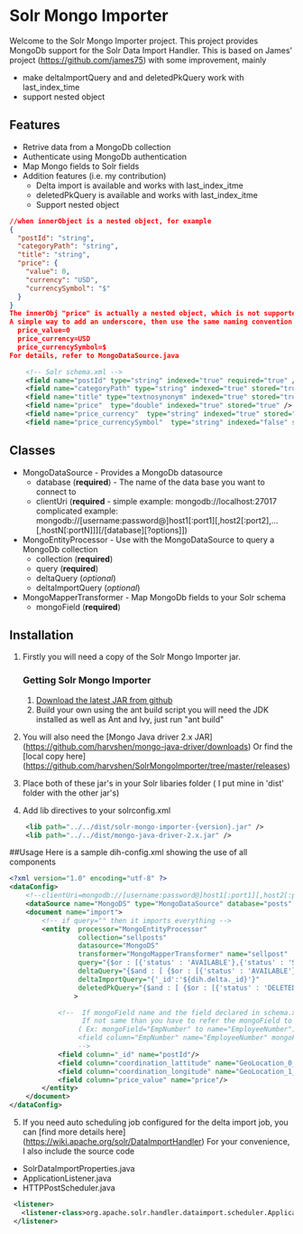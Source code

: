 # Solr Mongo Importer
Welcome to the Solr Mongo Importer project. This project provides MongoDb support for the Solr Data Import Handler.
This is based on James' project (https://github.com/james75) with some improvement, mainly 
* make deltaImportQuery and and deletedPkQuery work with last_index_time
* support nested object

## Features
* Retrive data from a MongoDb collection
* Authenticate using MongoDb authentication
* Map Mongo fields to Solr fields
* Addition features (i.e. my contribution)
    * Delta import is available and works with last_index_itme
    * deletedPkQuery is available and works with last_index_itme
    * Support nested object
```json
//when innerObject is a nested object, for example
{
  "postId": "string",
  "categoryPath": "string",
  "title": "string",
  "price": {
    "value": 0,
    "currency": "USD",
    "currencySymbol": "$"
  }
}
The innerObj "price" is actually a nested object, which is not supported by Solr directly. We need to flatten it to key/value pair.
A simple way to add an underscore, then use the same naming convention in Solr's schema file, so the above structure will become
  price_value=0
  price_currency=USD
  price_currencySymbol=$
For details, refer to MongoDataSource.java
```
```xml
    <!-- Solr schema.xml -->
	<field name="postId" type="string" indexed="true" required="true" />
	<field name="categoryPath" type="string" indexed="true" stored="true"/>
    <field name="title" type="textnosynonym" indexed="true" stored="true" />
    <field name="price"  type="double" indexed="true" stored="true" />
    <field name="price_currency"  type="string" indexed="true" stored="true" />
    <field name="price_currencySymbol"  type="string" indexed="false" stored="true" />
```
## Classes

* MongoDataSource - Provides a MongoDb datasource
    * database  (**required**) - The name of the data base you want to connect to
    * clientUri (**required** - simple example: mongodb://localhost:27017  complicated example: mongodb://[username:password@]host1[:port1][,host2[:port2],...[,hostN[:portN]]][/[database][?options]])
* MongoEntityProcessor - Use with the MongoDataSource to query a MongoDb collection
    * collection (**required**)
    * query (**required**)
    * deltaQuery (*optional*)
    * deltaImportQuery (*optional*)
* MongoMapperTransformer - Map MongoDb fields to your Solr schema
    * mongoField (**required**)

## Installation
1. Firstly you will need a copy of the Solr Mongo Importer jar.
    ### Getting Solr Mongo Importer
    1. [Download the latest JAR from github](https://github.com/harvshen/SolrMongoImporter/tree/master/releases)
    2. Build your own using the ant build script you will need the JDK installed as well as Ant and Ivy, just run "ant build"
2. You will also need the [Mongo Java driver 2.x JAR]   (https://github.com/harvshen/mongo-java-driver/downloads)
   Or find the [local copy here] (https://github.com/harvshen/SolrMongoImporter/tree/master/releases)

3. Place both of these jar's in your Solr libaries folder ( I put mine in 'dist' folder with the other jar's)
4. Add lib directives to your solrconfig.xml

```xml
    <lib path="../../dist/solr-mongo-importer-{version}.jar" />
    <lib path="../../dist/mongo-java-driver-2.x.jar" />
```

##Usage
Here is a sample dih-config.xml showing the use of all components
```xml
<?xml version="1.0" encoding="utf-8" ?>
<dataConfig>
    <!--clientUri=mongodb://[username:password@]host1[:port1][,host2[:port2],...[,hostN[:portN]]][/[database][?options]] -->
    <dataSource name="MongoDS" type="MongoDataSource" database="posts" clientUri="mongodb://localhost:27017"/>
    <document name="import">
        <!-- if query="" then it imports everything -->
        <entity  processor="MongoEntityProcessor"
                 collection="sellposts"
                 datasource="MongoDS"
                 transformer="MongoMapperTransformer" name="sellpost"
                 query="{$or : [{'status' : 'AVAILABLE'},{'status' : 'SOLD'} ]}"
                 deltaQuery="{$and : [ {$or : [{'status' : 'AVAILABLE'},{'status' : 'SOLD'} ]}, {'modifiedAt':{$gt:{$date:'${dih.last_index_time}'}} } ] }"
                 deltaImportQuery="{'_id':'${dih.delta._id}'}"
                 deletedPkQuery="{$and : [ {$or : [{'status' : 'DELETED'},{'status' : 'UNLISTED'} ]}, {'modifiedAt':{$gt:{$date:'${dih.last_index_time}'}} } ] }"
                >

            <!--  If mongoField name and the field declared in schema.xml are the same, then you don't need to declare below field mapping.
                  If not same than you have to refer the mongoField to field in schema.xml
                 ( Ex: mongoField="EmpNumber" to name="EmployeeNumber").
                 <field column="EmpNumber" name="EmployeeNumber" mongoField="EmpNumber"/>
                 -->
            <field column="_id" name="postId"/>
            <field column="coordination_lattitude" name="GeoLocation_0_coordinate"/>
            <field column="coordination_longitude" name="GeoLocation_1_coordinate"/>
            <field column="price_value" name="price"/>
        </entity>
    </document>
</dataConfig>

```

5. If you need auto scheduling job configured for the delta import job, you can [find more details here] (https://wiki.apache.org/solr/DataImportHandler)
For your convenience, I also include the source code
* SolrDataImportProperties.java
* ApplicationListener.java
* HTTPPostScheduler.java
```xml
 <listener>
   <listener-class>org.apache.solr.handler.dataimport.scheduler.ApplicationListener</listener-class>
 </listener>
```